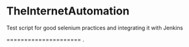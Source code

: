TheInternetAutomation
=====================

Test script for good selenium practices and integrating it with Jenkins

=====================
.
